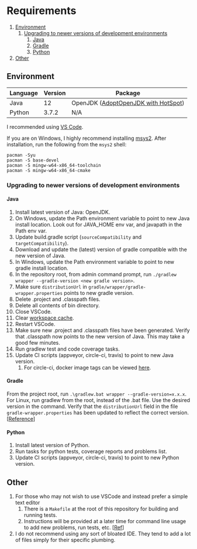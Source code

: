 # Requirements

1. [Environment](#environment)
   1. [Upgrading to newer versions of development environments](#upgrading-to-newer-versions-of-development-environments)
      1. [Java](#java)
      2. [Gradle](#gradle)
      3. [Python](#python)
2. [Other](#other)

## Environment

| Language | Version | Package                                                                    |
| -------- | ------- | -------------------------------------------------------------------------- |
| Java     | 12      | OpenJDK ([AdoptOpenJDK with HotSpot](https://adoptopenjdk.net/index.html)) |
| Python   | 3.7.2   | N/A                                                                        |

I recommended using [VS Code](https://code.visualstudio.com/).

If you are on Windows, I highly recommend installing [msys2](http://www.msys2.org/). After installation, run the following from the `msys2` shell:

```plaintext
pacman -Syu
pacman -S base-devel
pacman -S mingw-w64-x86_64-toolchain
pacman -S mingw-w64-x86_64-cmake
```

### Upgrading to newer versions of development environments

#### Java

1. Install latest version of Java: OpenJDK.
1. On Windows, update the Path environment variable to point to new Java install location. Look out for JAVA_HOME env var, and javapath in the Path env var.
1. Update build.gradle script (`sourceCompatibility` and `targetCompatibility`).
1. Download and update the (latest) version of gradle compatible with the new version of Java.
1. In Windows, update the Path environment variable to point to new gradle install location.
1. In the repository root, from admin command prompt, run `./gradlew wrapper --gradle-version <new gradle version>`.
1. Make sure `distributionUrl` in `gradle/wrapper/gradle-wrapper.properties` points to new gradle version.
1. Delete .project and .classpath files.
1. Delete all contents of bin directory.
1. Close VSCode.
1. Clear [workspace cache](https://github.com/Microsoft/vscode-java-debug/blob/master/Troubleshooting.md#try).
1. Restart VSCode.
1. Make sure new .project and .classpath files have been generated. Verify that .classpath now points to the new version of Java. This may take a good few minutes.
1. Run gradlew test and code coverage tasks.
1. Update CI scripts (appveyor, circle-ci, travis) to point to new Java version.
   1. For circle-ci, docker image tags can be viewed [here](https://circleci.com/docs/2.0/docker-image-tags.json).

#### Gradle

From the project root, run `.\gradlew.bat wrapper --gradle-version=x.x.x`. For Linux, run gradlew from the root, instead of the .bat file. Use the desired version in the command. Verify that the `distributionUrl` field in the file `gradle-wrapper.properties` has been updated to reflect the correct version. [[Reference](https://docs.gradle.org/current/userguide/gradle_wrapper.html#sec:upgrading_wrapper)]

#### Python

1. Install latest version of Python.
2. Run tasks for python tests, coverage reports and problems list.
3. Update CI scripts (appveyor, circle-ci, travis) to point to new Python version.

## Other

1. For those who may not wish to use VSCode and instead prefer a simple text editor
    1. There is a `Makefile` at the root of this repository for building and running tests.
    1. Instructions will be provided at a later time for command line usage to add new problems, run tests, etc. [[Ref](https://github.com/manastalukdar/learning-computer-science/issues/51)]
1. I do not recommend using any sort of bloated IDE. They tend to add a lot of files simply for their specific plumbing.
